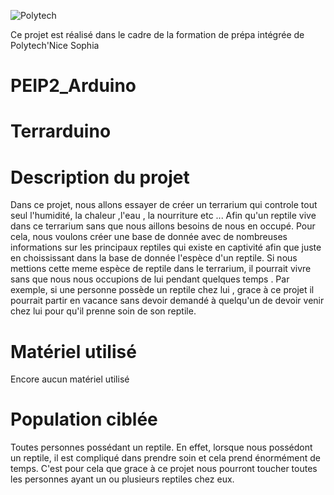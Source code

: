 ![Polytech](http://www.polytechnice.fr/jahia/jsp/jahia/templates/inc/img/polytech_nice-sophia.png)

Ce projet est réalisé dans le cadre de la formation de prépa intégrée de Polytech'Nice Sophia


# PEIP2_Arduino
# Terrarduino

# Description du projet
Dans ce projet, nous allons essayer de créer un terrarium qui controle tout seul l'humidité, la chaleur ,l'eau , la nourriture etc ...
Afin qu'un reptile vive dans ce terrarium sans que nous aillons besoins de nous en occupé.
Pour cela, nous voulons créer une base de donnée avec de nombreuses informations sur les principaux reptiles qui existe en captivité afin que juste en choississant dans la base de donnée l'espèce d'un reptile. 
Si nous mettions cette meme espèce de reptile dans le terrarium, il pourrait vivre sans que nous nous occupions de lui pendant quelques temps .
Par exemple, si une personne possède un reptile chez lui , grace à ce projet il pourrait partir en vacance sans devoir demandé à quelqu'un de devoir venir chez lui pour qu'il prenne soin de son reptile.


# Matériel utilisé 
Encore aucun matériel utilisé 

# Population ciblée

Toutes personnes possédant un reptile.
En effet, lorsque nous possédont un reptile, il est compliqué dans prendre soin et cela prend énormément de temps.
C'est pour cela que grace à ce projet nous pourront toucher toutes les personnes ayant un ou plusieurs reptiles chez eux.
